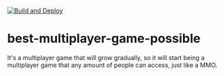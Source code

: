 [![Build and Deploy](https://github.com/gdsc0301/best-multiplayer-game-possible/actions/workflows/page.yml/badge.svg)](https://github.com/gdsc0301/best-multiplayer-game-possible/actions/workflows/page.yml)
# best-multiplayer-game-possible
It's a multiplayer game that will grow gradually, so it will start being a multiplayer game that any amount of people can access, just like a MMO.
